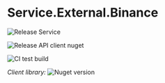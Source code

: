 # Service.External.Binance

![Release Service](https://github.com/MyJetWallet/Service.External.Binance/workflows/Release%20Service/badge.svg)

![Release API client nuget](https://github.com/MyJetWallet/Service.External.Binance/workflows/Release%20API%20client%20nuget/badge.svg)

![CI test build](https://github.com/MyJetWallet/Service.External.Binance/workflows/CI%20test%20build/badge.svg)

*Client library:* ![Nuget version](https://img.shields.io/nuget/v/MyJetWallet.Service.External.Binance.Client?label=MyJetWallet.Service.External.Binance.Client&style=social)

